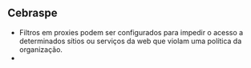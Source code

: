 ## Cebraspe
- Filtros em proxies podem ser configurados para impedir o acesso a determinados sítios ou serviços da web que violam uma política da organização.
- 